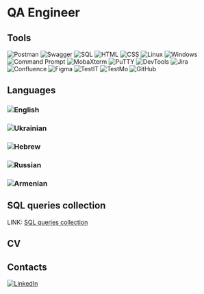 # QA Engineer

## Tools
![Postman](https://img.shields.io/badge/Postman-black?style=for-the-badge&logo=postman)
![Swagger](https://img.shields.io/badge/Swagger-black?style=for-the-badge&logo=swagger)
![SQL](https://img.shields.io/badge/SQL-black?style=for-the-badge&logo=postgreSQL)
![HTML](https://img.shields.io/badge/HTML-black?style=for-the-badge&logo=HTML5)
![CSS](https://img.shields.io/badge/CSS-black?style=for-the-badge&logo=CSS3)
![Linux](https://img.shields.io/badge/Linux-black?style=for-the-badge&logo=Linux)
![Windows](https://img.shields.io/badge/Windows-black?style=for-the-badge&logo=Windows)
![Command Prompt](https://img.shields.io/badge/Command%20Prompt-black?style=for-the-badge&logo=windowsterminal)
![MobaXterm](https://img.shields.io/badge/MobaXterm-black?style=for-the-badge&logo=mobaxterm)
![PuTTY](https://img.shields.io/badge/PuTTY-black?style=for-the-badge&logo=PuTTY)
![DevTools](https://img.shields.io/badge/DevTools-black?style=for-the-badge&logo=googlechrome)
![Jira](https://img.shields.io/badge/Jira-black?style=for-the-badge&logo=Jira)
![Confluence](https://img.shields.io/badge/Confluence-black?style=for-the-badge&logo=Confluence)
![Figma](https://img.shields.io/badge/Figma-black?style=for-the-badge&logo=Figma)
![TestIT](https://img.shields.io/badge/TestIT-black?style=for-the-badge&logo=TestIT)
![TestMo](https://img.shields.io/badge/TestMo-black?style=for-the-badge&logo=testmo)
![GitHub](https://img.shields.io/badge/Github-black?style=for-the-badge&logo=Github)

## Languages 

### ![English](https://img.shields.io/badge/English-★★★☆☆-blue?style=flat)
### ![Ukrainian](https://img.shields.io/badge/Ukrainian-★★★★☆-blue?style=flat)
### ![Hebrew](https://img.shields.io/badge/Hebrew-★★★★☆-blue?style=flat)
### ![Russian](https://img.shields.io/badge/Russian-★★★★★-blue?style=flat)
### ![Armenian](https://img.shields.io/badge/Armenian-★☆☆☆☆-blue?style=flat)

## SQL queries collection
LINK: [SQL queries collection](https://drive.google.com/file/d/1Y2dqmQuarJueoj3DkMTaaYT_W8y9FyY1/view?usp=sharing)

## CV



## Contacts

[![LinkedIn](https://img.shields.io/badge/LinkedIn-black?style=for-the-badge&logo=LinkedIn)](https://www.linkedin.com/in/sarkisyan-daniel/)

